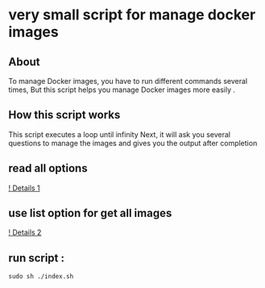 # very small script for manage docker images 


## About 

To manage Docker images, you have to run different commands several times,
But this script helps you manage Docker images more easily .

## How this script works

This script executes a loop until infinity
Next, it will ask you several questions to manage the images
and gives you the output after completion


## read all options
[! Details 1](./files/details1.png)


## use list option for get all images 
[! Details 2](./files/details2.png)



## run script :

```
sudo sh ./index.sh 

```
